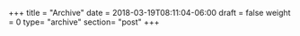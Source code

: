 +++
title = "Archive"
date = 2018-03-19T08:11:04-06:00
draft = false
weight = 0
type= "archive"
section= "post"
+++
